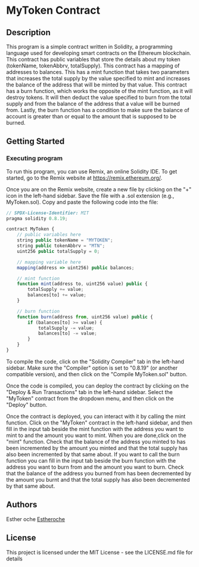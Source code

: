 # MyToken Contract

## Description

This program is a simple contract written in Solidity, a programming language used for developing smart contracts on the Ethereum blockchain.
This contract has public variables that store the details about my token (tokenName, tokenAbbrv, totalSupply).
This contract has a mapping of addresses to balances.
This has a mint function that takes two parameters that increases the total supply by the value specified to mint and increases the balance of the address that will be minted by that value.
This contract has a burn function, which works the opposite of the mint function, as it will destroy tokens.
It will then deduct the value specified to burn from the total supply and from the balance of the address that a value will be burned from.
Lastly, the burn function has a condition to make sure the balance of account is greater than or equal to the amount that is supposed to be burned.

## Getting Started

### Executing program

To run this program, you can use Remix, an online Solidity IDE. To get started, go to the Remix website at https://remix.ethereum.org/.

Once you are on the Remix website, create a new file by clicking on the "+" icon in the left-hand sidebar. Save the file with a .sol extension (e.g., MyToken.sol). Copy and paste the following code into the file:

```javascript
// SPDX-License-Identifier: MIT
pragma solidity 0.8.19;

contract MyToken {
    // public variables here
    string public tokenName = "MYTOKEN";
    string public tokenAbbrv = "MTN";
    uint256 public totalSupply = 0;

    // mapping variable here
    mapping(address => uint256) public balances;

    // mint function
    function mint(address to, uint256 value) public {
        totalSupply += value;
        balances[to] += value;
    }

    // burn function
    function burn(address from, uint256 value) public {
        if (balances[to] >= value) {
            totalSupply -= value;
            balances[to] -= value;
        }
    }
}

```

To compile the code, click on the "Solidity Compiler" tab in the left-hand sidebar. Make sure the "Compiler" option is set to "0.8.19" (or another compatible version), and then click on the "Compile MyToken.sol" button.

Once the code is compiled, you can deploy the contract by clicking on the "Deploy & Run Transactions" tab in the left-hand sidebar. Select the "MyToken" contract from the dropdown menu, and then click on the "Deploy" button.

Once the contract is deployed, you can interact with it by calling the mint function. Click on the "MyToken" contract in the left-hand sidebar, and then fill in the input tab beside the mint function with the address you want to mint to and the amount you want to mint. When you are done,click on the "mint" function. Check that the balance of the address you minted to has been incremented by the amount you minted and that the total supply has also been incremented by that same about. If you want to call the burn function you can fill in the input tab beside the burn function with the address you want to burn from and the amount you want to burn. Check that the balance of the address you burned from has been decremented by the amount you burnt and that the total supply has also been decremented by that same about.

## Authors

Esther oche
[Estheroche](https://twitter.com/Estheroche1)

## License

This project is licensed under the MIT License - see the LICENSE.md file for details

